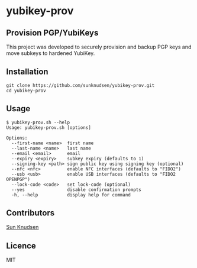 # yubikey-prov

## Provision PGP/YubiKeys

This project was developed to securely provision and backup PGP keys and move subkeys to hardened YubiKey.

## Installation

```shell
git clone https://github.com/sunknudsen/yubikey-prov.git
cd yubikey-prov
```

## Usage

```console
$ yubikey-prov.sh --help
Usage: yubikey-prov.sh [options]

Options:
  --first-name <name>  first name
  --last-name <name>   last name
  --email <email>      email
  --expiry <expiry>    subkey expiry (defaults to 1)
  --signing-key <path> sign public key using signing key (optional)
  --nfc <nfc>          enable NFC interfaces (defaults to "FIDO2")
  --usb <usb>          enable USB interfaces (defaults to "FIDO2 OPENPGP")
  --lock-code <code>   set lock-code (optional)
  --yes                disable confirmation prompts
  -h, --help           display help for command
```

## Contributors

[Sun Knudsen](https://sunknudsen.com/)

## Licence

MIT